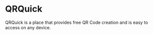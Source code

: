 # QRQuick
QRQuick is a place that provides free QR Code creation and is easy to access on any device.
